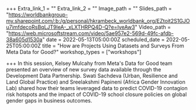 +++
Extra_link_1 = ""
Extra_link_2 = ""
Image_path = ""
Slides_path = "https://worldbankgroup-my.sharepoint.com/:b:/g/personal/hkrambeck_worldbank_org/EZtoit2S1GJOu7imfdecoRsBqLJT9leA-_xLXTHRPQ4D-Q?e=IyeAw3"
Video_path = "https://web.microsoftstream.com/video/5ae957e2-569d-49fc-afdb-38a605d1530a"
date = 2022-05-13T05:00:00Z
scheduled_date = 2022-05-25T05:00:00Z
title = "How are Projects Using Datasets and Surveys From Meta Data for Good?"
workshop_types = ["workshops"]

+++
In this session, Kelsey Mulcahy from Meta's Data for Good team presented an overview of new survey data available through the Development Data Partnership. Swati Sachdeva (Urban, Resilience and Land Global Practice) and Sreelakshmi Papineni (Africa Gender Innovation Lab) shared how their teams leveraged data to predict COVID-19 contagion risk hotspots and the impact of COVID-19 school closure policies on global gender gaps in business outcomes.
